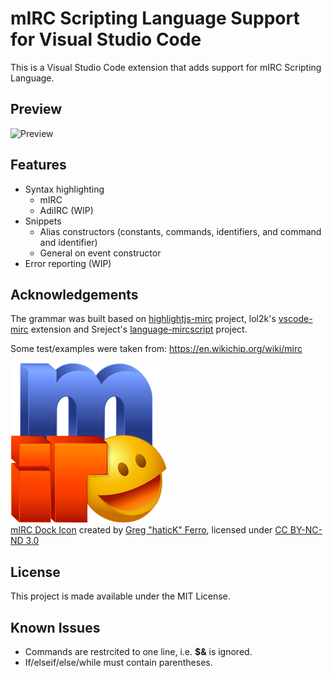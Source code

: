 # mIRC Scripting Language Support for Visual Studio Code

This is a Visual Studio Code extension that adds support for mIRC Scripting Language.

## Preview

![Preview](preview.gif)

## Features

- Syntax highlighting
  - mIRC
  - AdiIRC (WIP)
- Snippets
  - Alias constructors (constants, commands, identifiers, and command and identifier)
  - General on event constructor
- Error reporting (WIP)

## Acknowledgements

The grammar was built based on [highlightjs-mirc](https://github.com/highlightjs/highlightjs-mirc) project, lol2k's [vscode-mirc](https://github.com/lol2k/vscode-mirc) extension and Sreject's [language-mircscript](https://github.com/SReject/language-mircscript) project.

Some test/examples were taken from: <https://en.wikichip.org/wiki/mirc>

![mIRC Dock Icon](logo.png)  
[mIRC Dock Icon](https://www.deviantart.com/hatick/art/mIRC-Dock-Icon-69817801) created by [Greg "haticK" Ferro](https://www.deviantart.com/hatick), licensed under [CC BY-NC-ND 3.0](http://creativecommons.org/licenses/by-nc-nd/3.0/)

## License

This project is made available under the MIT License.

## Known Issues

- Commands are restrcited to one line, i.e. **\$&** is ignored.
- If/elseif/else/while must contain parentheses.
